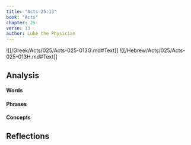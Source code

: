 ```yaml
---
title: "Acts 25:13"
book: "Acts"
chapter: 25
verse: 13
author: Luke the Physician
---
```

![[/Greek/Acts/025/Acts-025-013G.md#Text]]
![[/Hebrew/Acts/025/Acts-025-013H.md#Text]]

## Analysis

#### Words

#### Phrases

#### Concepts

## Reflections
